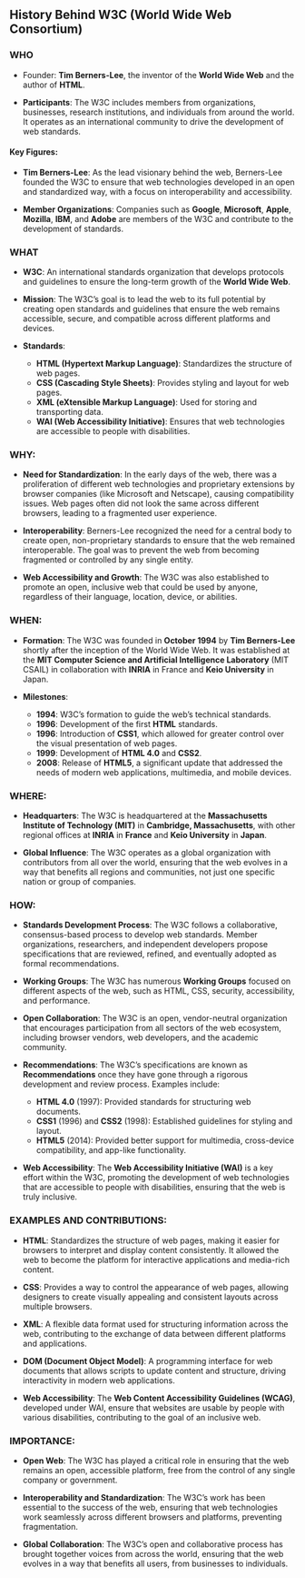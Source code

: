 ## History Behind W3C (World Wide Web Consortium)
### WHO
- Founder: **Tim Berners-Lee**, the inventor of the **World Wide Web** and the author of **HTML**.
  
- **Participants**: The W3C includes members from organizations, businesses, research institutions, and individuals from around the world. It operates as an international community to drive the development of web standards.

#### **Key Figures**:
- **Tim Berners-Lee**: As the lead visionary behind the web, Berners-Lee founded the W3C to ensure that web technologies developed in an open and standardized way, with a focus on interoperability and accessibility.
  
- **Member Organizations**: Companies such as **Google**, **Microsoft**, **Apple**, **Mozilla**, **IBM**, and **Adobe** are members of the W3C and contribute to the development of standards.

### WHAT
- **W3C**: An international standards organization that develops protocols and guidelines to ensure the long-term growth of the **World Wide Web**.
  
- **Mission**: The W3C’s goal is to lead the web to its full potential by creating open standards and guidelines that ensure the web remains accessible, secure, and compatible across different platforms and devices.
  
- **Standards**:
  - **HTML (Hypertext Markup Language)**: Standardizes the structure of web pages.
  - **CSS (Cascading Style Sheets)**: Provides styling and layout for web pages.
  - **XML (eXtensible Markup Language)**: Used for storing and transporting data.
  - **WAI (Web Accessibility Initiative)**: Ensures that web technologies are accessible to people with disabilities.

### **WHY**:
- **Need for Standardization**: In the early days of the web, there was a proliferation of different web technologies and proprietary extensions by browser companies (like Microsoft and Netscape), causing compatibility issues. Web pages often did not look the same across different browsers, leading to a fragmented user experience.
  
- **Interoperability**: Berners-Lee recognized the need for a central body to create open, non-proprietary standards to ensure that the web remained interoperable. The goal was to prevent the web from becoming fragmented or controlled by any single entity.

- **Web Accessibility and Growth**: The W3C was also established to promote an open, inclusive web that could be used by anyone, regardless of their language, location, device, or abilities.


### **WHEN**:
- **Formation**: The W3C was founded in **October 1994** by **Tim Berners-Lee** shortly after the inception of the World Wide Web. It was established at the **MIT Computer Science and Artificial Intelligence Laboratory** (MIT CSAIL) in collaboration with **INRIA** in France and **Keio University** in Japan.
  
- **Milestones**:
  - **1994**: W3C’s formation to guide the web’s technical standards.
  - **1996**: Development of the first **HTML** standards.
  - **1996**: Introduction of **CSS1**, which allowed for greater control over the visual presentation of web pages.
  - **1999**: Development of **HTML 4.0** and **CSS2**.
  - **2008**: Release of **HTML5**, a significant update that addressed the needs of modern web applications, multimedia, and mobile devices.

### **WHERE**:
- **Headquarters**: The W3C is headquartered at the **Massachusetts Institute of Technology (MIT)** in **Cambridge, Massachusetts**, with other regional offices at **INRIA** in **France** and **Keio University** in **Japan**.
  
- **Global Influence**: The W3C operates as a global organization with contributors from all over the world, ensuring that the web evolves in a way that benefits all regions and communities, not just one specific nation or group of companies.


### **HOW**:
- **Standards Development Process**: The W3C follows a collaborative, consensus-based process to develop web standards. Member organizations, researchers, and independent developers propose specifications that are reviewed, refined, and eventually adopted as formal recommendations.
  
- **Working Groups**: The W3C has numerous **Working Groups** focused on different aspects of the web, such as HTML, CSS, security, accessibility, and performance.
  
- **Open Collaboration**: The W3C is an open, vendor-neutral organization that encourages participation from all sectors of the web ecosystem, including browser vendors, web developers, and the academic community.
  
- **Recommendations**: The W3C’s specifications are known as **Recommendations** once they have gone through a rigorous development and review process. Examples include:
  - **HTML 4.0** (1997): Provided standards for structuring web documents.
  - **CSS1** (1996) and **CSS2** (1998): Established guidelines for styling and layout.
  - **HTML5** (2014): Provided better support for multimedia, cross-device compatibility, and app-like functionality.

- **Web Accessibility**: The **Web Accessibility Initiative (WAI)** is a key effort within the W3C, promoting the development of web technologies that are accessible to people with disabilities, ensuring that the web is truly inclusive.

### **EXAMPLES AND CONTRIBUTIONS**:
- **HTML**: Standardizes the structure of web pages, making it easier for browsers to interpret and display content consistently. It allowed the web to become the platform for interactive applications and media-rich content.
  
- **CSS**: Provides a way to control the appearance of web pages, allowing designers to create visually appealing and consistent layouts across multiple browsers.
  
- **XML**: A flexible data format used for structuring information across the web, contributing to the exchange of data between different platforms and applications.
  
- **DOM (Document Object Model)**: A programming interface for web documents that allows scripts to update content and structure, driving interactivity in modern web applications.
  
- **Web Accessibility**: The **Web Content Accessibility Guidelines (WCAG)**, developed under WAI, ensure that websites are usable by people with various disabilities, contributing to the goal of an inclusive web.

### **IMPORTANCE**:
- **Open Web**: The W3C has played a critical role in ensuring that the web remains an open, accessible platform, free from the control of any single company or government.
  
- **Interoperability and Standardization**: The W3C’s work has been essential to the success of the web, ensuring that web technologies work seamlessly across different browsers and platforms, preventing fragmentation.
  
- **Global Collaboration**: The W3C’s open and collaborative process has brought together voices from across the world, ensuring that the web evolves in a way that benefits all users, from businesses to individuals.